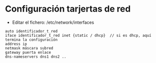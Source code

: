# Configuración tarjertas de red  
- Editar el fichero: /etc/network/interfaces  

~~~
auto identificador_t_red
iface identificador_t_red inet {static / dhcp}  // si es dhcp, aquí termina la configuración
address ip
netmask máscara subred
gateway puerta enlace
dns-nameservers dns1 dns2 ..
~~~

